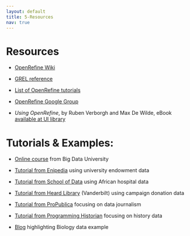 ```yaml
---
layout: default
title: 5-Resources
nav: true
---
```


# Resources

- [OpenRefine Wiki](https://github.com/OpenRefine/OpenRefine/wiki)

- [GREL reference](https://github.com/OpenRefine/OpenRefine/wiki/General-Refine-Expression-Language)

- [List of OpenRefine tutorials](https://github.com/OpenRefine/OpenRefine/wiki/External-Resources)

- [OpenRefine Google Group](http://groups.google.com/d/forum/openrefine)

- *Using OpenRefine*, by Ruben Verborgh and Max De Wilde, eBook [available at UI library](http://ida.lib.uidaho.edu:3500/lib/uidaho/detail.action?docID=10761194)

# Tutorials & Examples:

- [Online course](https://bigdatauniversity.com/courses/introduction-to-openrefine/) from Big Data University 

- [Tutorial from Enipedia](http://enipedia.tudelft.nl/wiki/OpenRefine_Tutorial) using university endowment data

- [Tutorial from School of Data](http://schoolofdata.org/handbook/recipes/cleaning-data-with-refine/) using African hospital data

- [Tutorial from Heard Library](https://github.com/HeardLibrary/workshops/tree/master/OpenRefine) (Vanderbilt) using campaign donation data

- [Tutorial from ProPublica](https://www.propublica.org/nerds/item/using-google-refine-for-data-cleaning) focusing on data journalism

- [Tutorial from Programming Historian](http://programminghistorian.org/lessons/cleaning-data-with-openrefine) focusing on history data

- [Blog](https://practicaldatamanagement.wordpress.com/2014/05/16/help-me-im-covered-in-bees-or-using-openrefine-to-clean-specimen-data/) highlighting Biology data example
